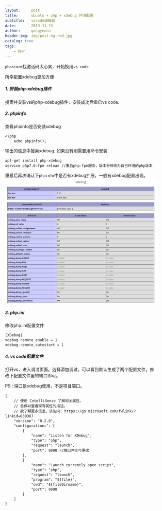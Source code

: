 ```yaml
---
layout:     post
title:      ubuntu + php + xdebug 环境配置
subtitle:   vscode编辑器
date:       2019-11-19
author:     gangyeona
header-img: img/post-bg-rwd.jpg
catalog: true
tags:
    - PHP
---
```


`phpstorm`找激活码太心累，开始换用`vs code`

所幸配置xdebug更加方便

##### 1. 安装php-xdebug插件
搜索并安装vs的php-xdebug插件，安装成功后重启vs code.
##### 2. phpinfo
查看phpinfo是否安装xdebug
```
<?php
    echo phpinfo();
```
输出的信息中搜索xdebug.
如果没有則需要用命令安装

```
apt-get install php-xdebug
service php7.0-fpm reload //重启php-fpm服务，版本号修改为自己环境的php版本
```

重启后再次确认下`phpinfo`中是否有xdebug扩展，一般有xdebug配置出现。
![image](https://github.com/gangyeona/gangyeona.github.io/blob/master/img/xdebug.png)
##### 3. php.ini
修改php.ini配置文件
```
[XDebug]
xdebug.remote_enable = 1
xdebug.remote_autostart = 1
```

##### 4. vs code配置文件
打开vs，进入调试页面。选择添加调试，可以看到默认生成了两个配置文件，修改下配置文件里的端口即可。

PS : 端口是xdebug使用，不是项目端口。


```
{
    // 使用 IntelliSense 了解相关属性。
    // 悬停以查看现有属性的描述。
    // 欲了解更多信息，请访问: https://go.microsoft.com/fwlink/?linkid=830387
    "version": "0.2.0",
    "configurations": [
        {
            "name": "Listen for XDebug",
            "type": "php",
            "request": "launch",
            "port": 9000 //端口冲突可更改
        },
        {
            "name": "Launch currently open script",
            "type": "php",
            "request": "launch",
            "program": "${file}",
            "cwd": "${fileDirname}",
            "port": 9000
        }
    ]
}
```










